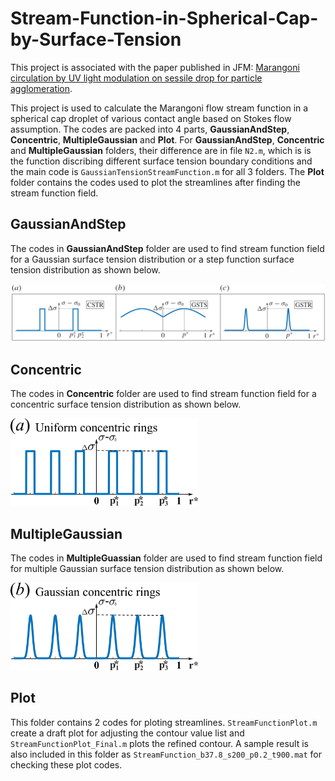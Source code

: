 # Stream-Function-in-Spherical-Cap-by-Surface-Tension
This project is associated with the paper published in JFM: [Marangoni circulation by UV light modulation on sessile drop for particle agglomeration](https://doi.org/10.1017/jfm.2019.373).

This project is used to calculate the Marangoni flow stream function in a spherical cap droplet of various contact angle based on Stokes flow assumption. The codes are packed into 4 parts, **GaussianAndStep**, **Concentric**, **MultipleGaussian** and **Plot**. For **GaussianAndStep**, **Concentric** and **MultipleGaussian** folders, their difference are in file ```N2.m```, which is is the function discribing different surface tension boundary conditions and the main code is ```GaussianTensionStreamFunction.m``` for all 3 folders. The **Plot** folder contains the codes used to plot the streamlines after finding the stream function field.
## GaussianAndStep
The codes in **GaussianAndStep** folder are used to find stream function field for a Gaussian surface tension distribution or a step function surface tension distribution as shown below.

![](Doc/GaussianAndStep.png)

## Concentric
The codes in **Concentric** folder are used to find stream function field for a concentric surface tension distribution as shown below.

<img src="Doc/Concentric.png" width="300">

## MultipleGaussian
The codes in **MultipleGuassian** folder are used to find stream function field for multiple Gaussian surface tension distribution as shown below.

<img src="Doc/MultipleGaussian.png" width="300">

## Plot
This folder contains 2 codes for ploting streamlines. ```StreamFunctionPlot.m``` create a draft plot for adjusting the contour value list and ```StreamFunctionPlot_Final.m``` plots the refined contour. A sample result is also included in this folder as ```StreamFunction_b37.8_s200_p0.2_t900.mat``` for checking these plot codes.
